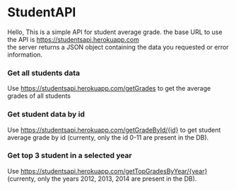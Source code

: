 # StudentAPI

Hello,
This is a simple API for student average grade.
the base URL to use the API is https://studentsapi.herokuapp.com<br>
the server returns a JSON object containing the data you requested or error information.

### Get all students data

Use https://studentsapi.herokuapp.com/getGrades to get the average grades of all students 

### Get student data by id

Use https://studentsapi.herokuapp.com/getGradeById/{id} to get student average grade by id (currenty, only the id 0-11 are present in the DB).

### Get top 3 student in a selected year

Use https://studentsapi.herokuapp.com/getTopGradesByYear/{year} (currenty, only the years 2012, 2013, 2014 are present in the DB).
